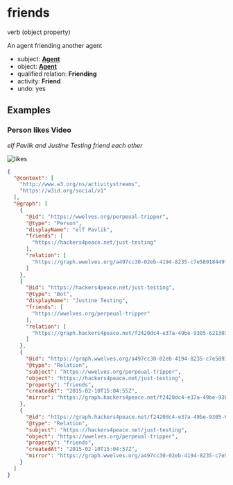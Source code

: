 # friends
verb (object property)

An agent friending another agent

* subject: **[Agent](../../agent/Agent)**
* object: **[Agent](../../agent/Agent)**
* qualified relation: **Friending**
* activity: **Friend**
* undo: yes

## Examples

### Person likes Video
*elf Pavlik and Justine Testing friend each other*

![likes](https://docs.google.com/drawings/d/19ec81cfmoDwGjnQSADEduO7PpdacO0Y8k2YGgepyW_c/pub?w=1161&h=584)

```json
{
  "@context": [
    "http://www.w3.org/ns/activitystreams",
    "https://w3id.org/social/v1"
  ],
  "@graph": [
    {
      "@id": "https://wwelves.org/perpeual-tripper",
      "@type": "Person",
      "displayName": "elf Pavlik",
      "friends": [
        "https://hackers4peace.net/just-testing"
      ],
      "relation": [
        "https://graph.wwelves.org/a497cc30-02eb-4194-8235-c7e58918449f"
      ]
    },
    {
      "@id": "https://hackers4peace.net/just-testing",
      "@type": "Bot",
      "displayName": "Justine Testing",
      "friends": [
        "https://wwelves.org/perpeual-tripper"
      ],
      "relation": [
        "https://graph.hackers4peace.net/f2420dc4-e37a-49be-9305-621303e69885"
      ]
    },
    {
      "@id": "https://graph.wwelves.org/a497cc30-02eb-4194-8235-c7e58918449f",
      "@type": "Relation",
      "subject": "https://wwelves.org/perpeual-tripper",
      "object": "https://hackers4peace.net/just-testing",
      "property": "friends",
      "createdAt": "2015-02-10T15:04:55Z",
      "mirror": "https://graph.hackers4peace.net/f2420dc4-e37a-49be-9305-621303e69885"
    },
    {
      "@id": "https://graph.hackers4peace.net/f2420dc4-e37a-49be-9305-621303e69885",
      "@type": "Relation",
      "subject": "https://hackers4peace.net/just-testing",
      "object": "https://wwelves.org/perpeual-tripper",
      "property": "friends",
      "createdAt": "2015-02-10T15:04:57Z",
      "mirror": "https://graph.wwelves.org/a497cc30-02eb-4194-8235-c7e58918449f"
    }
  ]
}
```
